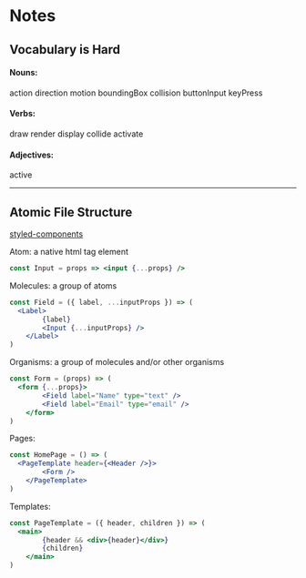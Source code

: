 # Notes

## Vocabulary is Hard
#### Nouns:
action direction motion boundingBox collision
buttonInput keyPress

#### Verbs:
draw render display collide activate

#### Adjectives:
active

---

## Atomic File Structure
[styled-components](https://stackoverflow.com/questions/42987939/styled-components-organization)

Atom: a native html tag element
```jsx
const Input = props => <input {...props} />
```

Molecules: a group of atoms
```jsx
const Field = ({ label, ...inputProps }) => (
  <Label>
        {label}
        <Input {...inputProps} />
    </Label>
)
```

Organisms: a group of molecules and/or other organisms
```jsx
const Form = (props) => (
  <form {...props}>
        <Field label="Name" type="text" />
        <Field label="Email" type="email" />
    </form>
)
```

Pages:
```jsx
const HomePage = () => (
  <PageTemplate header={<Header />}>
        <Form />
    </PageTemplate>
)
```

Templates:
```jsx
const PageTemplate = ({ header, children }) => (
  <main>
        {header && <div>{header}</div>}
        {children}
    </main>
)
```
